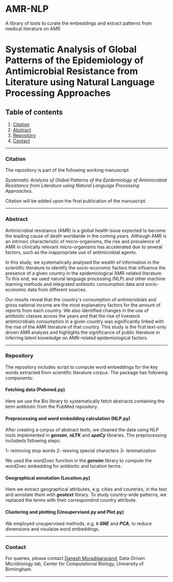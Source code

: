 # AMR-NLP
A library of tools to curate the embeddings and extract patterns from medical literature on AMR

# Systematic Analysis of Global Patterns of the Epidemiology of Antimicrobial Resistance from Literature using Natural Language Processing Approaches

## Table of contents
1. [Citation](#citation)
2. [Abstract](#content)
3. [Repository](#repository)
4. [Contact](#contact)

----

### Citation <a name="citation"></a>

The repository is part of the following working manuscript 

*Systematic Analysis of Global Patterns of the Epidemiology of Antimicrobial Resistance from Literature using Natural Language Processing Approaches.*

Citation will be added upon the final publication of the manuscript.

----

### Abstract <a name="content"></a>
Antimicrobial resistance (AMR) is a global health issue expected to become the leading cause of death worldwide in the coming years. Although AMR is an intrinsic characteristic of micro-organisms, the rise and prevalence of AMR in clinically relevant micro-organisms has accelerated due to several factors, such as the inappropriate use of antimicrobial agents.

In this study, we systematically analysed the wealth of information in the scientific literature to identify the socio-economic factors that influence the presence of a given country in the epidemiological AMR-related literature. To this end, we used natural language processing (NLP) and other machine learning methods and integrated antibiotic consumption data and socio-economic data from different sources.

Our results reveal that the country's consumption of antimicrobials and gross national income are the most explanatory factors for the amount of reports from each country. We also identified changes in the use of antibiotic classes across the years and that the rise of livestock antimicrobials consumption in a given country was significantly linked with the rise of the AMR literature of that country. This study is the first text-only driven AMR analysis and highlights the significance of public literature in inferring latent knowledge on AMR-related epidemiological factors. 

----
### Repository <a name="repository"></a>

The repository includes script to compute word embeddings for the key words extracted from scientific literature corpus. The package has following components:

#### Fetching data (Pubmed.py)
Here we use the Bio library to systematically fetch abstracts containing the term antibiotic from the PubMed repository. 

#### Preprocessing and word embedding calculation (NLP.py)
After creating a corpus of abstract texts, we cleaned the data using NLP tools implemented in ***gensim***, ***nLTK*** and ***spaCy*** libraries. The preprocessing includeds following steps:

1- removing stop words 
2- reoving special characters 
3- lemmatization 

We used the word2vec function in the ***gensim*** library to compute the word2vec embedding for antibiotic and location terms. 

#### Geographical annotation (Location.py)
Here we extract geographical attributes, e.g. cities and countries, in the text and annotate them with ***geotext*** library. To study country-wide patterns, we replaced the terms with their correspondind country attribute.  

#### Clustering and plotting (Unsupervised.py and Plot.py)
We employed unsupervised methods, e.g. ***t-SNE*** and ***PCA***, to reduce dimensions and visulaize word embeddings. 

----
### Contact <a name="contact"></a>
For queries, please contact [Danesh Moradigaravand](mailto:d.moradigaravand@bham.ac.uk?subject=[GitHub]), Data-Driven Microbiology lab, Center for Computational Biology, University of Birmingham. 
 


-----

